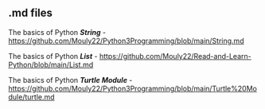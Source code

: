 <h2> .md files </h2>

The basics of Python ***String*** - https://github.com/Mouly22/Python3Programming/blob/main/String.md

The basics of Python ***List*** - https://github.com/Mouly22/Read-and-Learn-Python/blob/main/List.md

The basics of Python ***Turtle Module*** - https://github.com/Mouly22/Python3Programming/blob/main/Turtle%20Module/turtle.md
